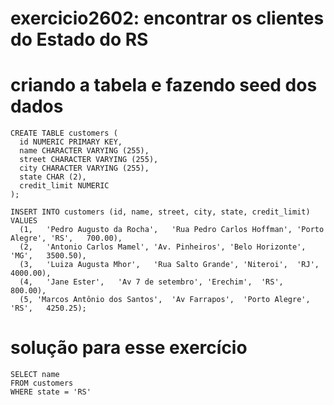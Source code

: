 # exercicio2602: encontrar os clientes do Estado do RS


# criando a tabela e fazendo seed dos dados

```
CREATE TABLE customers (
  id NUMERIC PRIMARY KEY,
  name CHARACTER VARYING (255),
  street CHARACTER VARYING (255),
  city CHARACTER VARYING (255),
  state CHAR (2),
  credit_limit NUMERIC
);

INSERT INTO customers (id, name, street, city, state, credit_limit)
VALUES 
  (1,	'Pedro Augusto da Rocha',	'Rua Pedro Carlos Hoffman',	'Porto Alegre',	'RS',	700.00),
  (2,	'Antonio Carlos Mamel',	'Av. Pinheiros', 'Belo Horizonte',	'MG',	3500.50),
  (3,	'Luiza Augusta Mhor',	'Rua Salto Grande',	'Niteroi',	'RJ',	4000.00),	
  (4,	'Jane Ester',	'Av 7 de setembro',	'Erechim',	'RS',	800.00),
  (5, 'Marcos Antônio dos Santos',	'Av Farrapos',	'Porto Alegre',	'RS',	4250.25);
```


# solução para esse exercício

```
SELECT name
FROM customers
WHERE state = 'RS'
```

